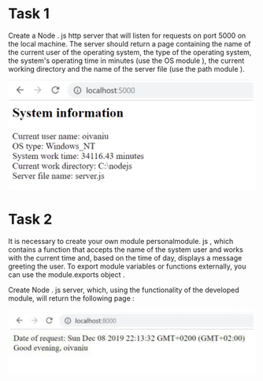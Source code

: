 # Task 1
Create a Node . js http server that will listen for requests on port 5000 on the local machine. The server should return a page containing the name of the current user of the operating system, the type of the operating system, the system's operating time in minutes (use the OS module ), the current working directory and the name of the server file (use the path module ).

![Task 1 Output](./images/Screenshot%202023-12-12%20at%2019.25.16.png)

# Task 2
It is necessary to create your own module personalmodule. js , which contains a function that accepts the name of the system user and works with the current time and, based on the time of day, displays a message greeting the user. To export module variables or functions externally, you can use the module.exports object . 

Create Node . js server, which, using the functionality of the developed module, will return the following page : 

![Task 2 Output](./images/Screenshot%202023-12-12%20at%2019.34.34.png)